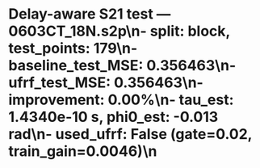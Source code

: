 # Delay-aware S21 test — 0603CT_18N.s2p\n- split: block, test_points: 179\n- baseline_test_MSE: 0.356463\n- ufrf_test_MSE: 0.356463\n- improvement: 0.00%\n- tau_est: 1.4340e-10 s, phi0_est: -0.013 rad\n- used_ufrf: False (gate=0.02, train_gain=0.0046)\n